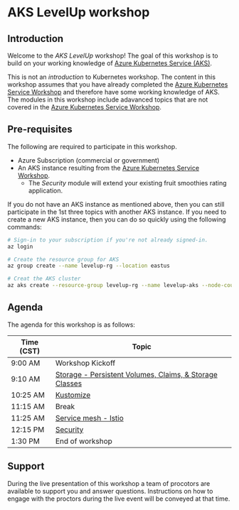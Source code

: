 # AKS LevelUp workshop

## Introduction

Welcome to the _AKS LevelUp_ workshop!  The goal of this workshop is to build on your working knowledge of [Azure Kubernetes Service (AKS)](https://docs.microsoft.com/en-us/azure/aks/intro-kubernetes).

This is not an _introduction_ to Kubernetes workshop.  The content in this workshop assumes that you have already completed the [Azure Kubernetes Service Workshop](https://docs.microsoft.com/en-us/learn/modules/aks-workshop/) and therefore have some working knowledge of AKS.  The modules in this workshop include adavanced topics that are not covered in the [Azure Kubernetes Service Workshop](https://docs.microsoft.com/en-us/learn/modules/aks-workshop/).

## Pre-requisites

The following are required to participate in this workshop.

- Azure Subscription (commercial or government)
- An AKS instance resulting from the [Azure Kubernetes Service Workshop](https://docs.microsoft.com/en-us/learn/modules/aks-workshop/).
  - The _Security_ module will extend your existing fruit smoothies rating application.

If you do not have an AKS instance as mentioned above, then you can still participate in the 1st three topics with another AKS instance. If you need to create a new AKS instance, then you can do so quickly using the following commands:

```bash
# Sign-in to your subscription if you're not already signed-in.
az login

# Create the resource group for AKS
az group create --name levelup-rg --location eastus

# Creat the AKS cluster
az aks create --resource-group levelup-rg --name levelup-aks --node-count 2 --generate-ssh_keys
```


## Agenda

The agenda for this workshop is as follows:

| Time (CST) | Topic |
| --- | --- |
| 9:00 AM | Workshop Kickoff |
| 9:10 AM | [Storage - Persistent Volumes, Claims, & Storage Classes](./storage/README.md) |
| 10:25 AM | [Kustomize](./kustomize/readme.md) |
| 11:15 AM | Break |
| 11:25 AM | [Service mesh - Istio ](./ServceMesh/readme.md) |
| 12:15 PM | [Security](./security/readme.md) |
| 1:30 PM | End of workshop |


## Support

During the live presentation of this workshop a team of procotors are available to support you and answer questions.  Instructions on how to engage with the proctors during the live event will be conveyed at that time.

